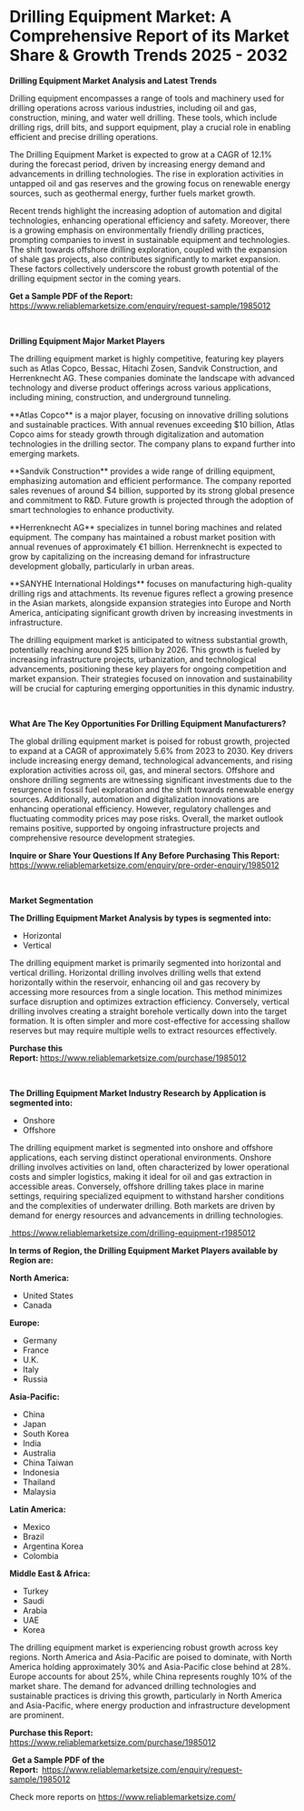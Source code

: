<p><h1>Drilling Equipment Market: A Comprehensive Report of its Market Share & Growth Trends 2025 - 2032</h1></p><p><strong>Drilling Equipment Market Analysis and Latest Trends</strong></p>
<p><p>Drilling equipment encompasses a range of tools and machinery used for drilling operations across various industries, including oil and gas, construction, mining, and water well drilling. These tools, which include drilling rigs, drill bits, and support equipment, play a crucial role in enabling efficient and precise drilling operations.</p><p>The Drilling Equipment Market is expected to grow at a CAGR of 12.1% during the forecast period, driven by increasing energy demand and advancements in drilling technologies. The rise in exploration activities in untapped oil and gas reserves and the growing focus on renewable energy sources, such as geothermal energy, further fuels market growth. </p><p>Recent trends highlight the increasing adoption of automation and digital technologies, enhancing operational efficiency and safety. Moreover, there is a growing emphasis on environmentally friendly drilling practices, prompting companies to invest in sustainable equipment and technologies. The shift towards offshore drilling exploration, coupled with the expansion of shale gas projects, also contributes significantly to market expansion. These factors collectively underscore the robust growth potential of the drilling equipment sector in the coming years.</p></p>
<p><strong>Get a Sample PDF of the Report:&nbsp;</strong> <a href="https://www.reliablemarketsize.com/enquiry/request-sample/1985012?utm_campaign=2565&utm_medium=2&utm_source=Github&utm_content=ia&utm_term=10042025&utm_id=drilling-equipment">https://www.reliablemarketsize.com/enquiry/request-sample/1985012</a></p>
<p>&nbsp;</p>
<p><strong>Drilling Equipment Major Market Players</strong></p>
<p><p>The drilling equipment market is highly competitive, featuring key players such as Atlas Copco, Bessac, Hitachi Zosen, Sandvik Construction, and Herrenknecht AG. These companies dominate the landscape with advanced technology and diverse product offerings across various applications, including mining, construction, and underground tunneling.</p><p>**Atlas Copco** is a major player, focusing on innovative drilling solutions and sustainable practices. With annual revenues exceeding $10 billion, Atlas Copco aims for steady growth through digitalization and automation technologies in the drilling sector. The company plans to expand further into emerging markets.</p><p>**Sandvik Construction** provides a wide range of drilling equipment, emphasizing automation and efficient performance. The company reported sales revenues of around $4 billion, supported by its strong global presence and commitment to R&D. Future growth is projected through the adoption of smart technologies to enhance productivity.</p><p>**Herrenknecht AG** specializes in tunnel boring machines and related equipment. The company has maintained a robust market position with annual revenues of approximately €1 billion. Herrenknecht is expected to grow by capitalizing on the increasing demand for infrastructure development globally, particularly in urban areas.</p><p>**SANYHE International Holdings** focuses on manufacturing high-quality drilling rigs and attachments. Its revenue figures reflect a growing presence in the Asian markets, alongside expansion strategies into Europe and North America, anticipating significant growth driven by increasing investments in infrastructure.</p><p>The drilling equipment market is anticipated to witness substantial growth, potentially reaching around $25 billion by 2026. This growth is fueled by increasing infrastructure projects, urbanization, and technological advancements, positioning these key players for ongoing competition and market expansion. Their strategies focused on innovation and sustainability will be crucial for capturing emerging opportunities in this dynamic industry.</p></p>
<p>&nbsp;</p>
<p><strong>What Are The Key Opportunities For Drilling Equipment Manufacturers?</strong></p>
<p><p>The global drilling equipment market is poised for robust growth, projected to expand at a CAGR of approximately 5.6% from 2023 to 2030. Key drivers include increasing energy demand, technological advancements, and rising exploration activities across oil, gas, and mineral sectors. Offshore and onshore drilling segments are witnessing significant investments due to the resurgence in fossil fuel exploration and the shift towards renewable energy sources. Additionally, automation and digitalization innovations are enhancing operational efficiency. However, regulatory challenges and fluctuating commodity prices may pose risks. Overall, the market outlook remains positive, supported by ongoing infrastructure projects and comprehensive resource development strategies.</p></p>
<p><strong>Inquire or Share Your Questions If Any Before Purchasing This Report:</strong> <a href="https://www.reliablemarketsize.com/enquiry/pre-order-enquiry/1985012?utm_campaign=2565&utm_medium=2&utm_source=Github&utm_content=ia&utm_term=10042025&utm_id=drilling-equipment">https://www.reliablemarketsize.com/enquiry/pre-order-enquiry/1985012</a></p>
<p>&nbsp;</p>
<p><strong>Market Segmentation</strong></p>
<p><strong>The Drilling Equipment Market Analysis by types is segmented into:</strong></p>
<p><ul><li>Horizontal</li><li>Vertical</li></ul></p>
<p><p>The drilling equipment market is primarily segmented into horizontal and vertical drilling. Horizontal drilling involves drilling wells that extend horizontally within the reservoir, enhancing oil and gas recovery by accessing more resources from a single location. This method minimizes surface disruption and optimizes extraction efficiency. Conversely, vertical drilling involves creating a straight borehole vertically down into the target formation. It is often simpler and more cost-effective for accessing shallow reserves but may require multiple wells to extract resources effectively.</p></p>
<p><strong>Purchase this Report:&nbsp;</strong><a href="https://www.reliablemarketsize.com/purchase/1985012?utm_campaign=2565&utm_medium=2&utm_source=Github&utm_content=ia&utm_term=10042025&utm_id=drilling-equipment">https://www.reliablemarketsize.com/purchase/1985012</a></p>
<p>&nbsp;</p>
<p><strong>The Drilling Equipment Market Industry Research by Application is segmented into:</strong></p>
<p><ul><li>Onshore</li><li>Offshore</li></ul></p>
<p><p>The drilling equipment market is segmented into onshore and offshore applications, each serving distinct operational environments. Onshore drilling involves activities on land, often characterized by lower operational costs and simpler logistics, making it ideal for oil and gas extraction in accessible areas. Conversely, offshore drilling takes place in marine settings, requiring specialized equipment to withstand harsher conditions and the complexities of underwater drilling. Both markets are driven by demand for energy resources and advancements in drilling technologies.</p></p>
<p><a href="https://www.reliablemarketsize.com/drilling-equipment-r1985012?utm_campaign=2565&utm_medium=2&utm_source=Github&utm_content=ia&utm_term=10042025&utm_id=drilling-equipment">&nbsp;https://www.reliablemarketsize.com/drilling-equipment-r1985012</a></p>
<p><strong>In terms of Region, the Drilling Equipment Market Players available by Region are:</strong></p>
<p>
    <p> <strong> North America: </strong>
        <ul>
            <li>United States</li>
            <li>Canada</li>
        </ul>
        </p> 
    <p> <strong> Europe: </strong>
        <ul>
            <li>Germany</li>
            <li>France</li>
            <li>U.K.</li>
            <li>Italy</li>
            <li>Russia</li>
        </ul>
        </p> 
    <p> <strong> Asia-Pacific: </strong>
        <ul>
            <li>China</li>
            <li>Japan</li>
            <li>South Korea</li>
            <li>India</li>
            <li>Australia</li>
            <li>China Taiwan</li>
            <li>Indonesia</li>
            <li>Thailand</li>
            <li>Malaysia</li>
        </ul>
        </p> 
    <p> <strong> Latin America: </strong>
        <ul>
            <li>Mexico</li>
            <li>Brazil</li>
            <li>Argentina Korea</li>
            <li>Colombia</li>
        </ul>
        </p> 
    <p> <strong> Middle East & Africa: </strong>
        <ul>
            <li>Turkey</li>
            <li>Saudi</li>
            <li>Arabia</li>
            <li>UAE</li>
            <li>Korea</li>
        </ul>
    </p>
    </p>
<p><p>The drilling equipment market is experiencing robust growth across key regions. North America and Asia-Pacific are poised to dominate, with North America holding approximately 30% and Asia-Pacific close behind at 28%. Europe accounts for about 25%, while China represents roughly 10% of the market share. The demand for advanced drilling technologies and sustainable practices is driving this growth, particularly in North America and Asia-Pacific, where energy production and infrastructure development are prominent.</p></p>
<p><strong>Purchase this Report: </strong><a href="https://www.reliablemarketsize.com/purchase/1985012?utm_campaign=2565&utm_medium=2&utm_source=Github&utm_content=ia&utm_term=10042025&utm_id=drilling-equipment">https://www.reliablemarketsize.com/purchase/1985012</a></p>
<p>&nbsp;<strong>Get a Sample PDF of the Report:&nbsp;&nbsp;</strong><a href="https://www.reliablemarketsize.com/enquiry/request-sample/1985012?utm_campaign=2565&utm_medium=2&utm_source=Github&utm_content=ia&utm_term=10042025&utm_id=drilling-equipment">https://www.reliablemarketsize.com/enquiry/request-sample/1985012</a></p>
<p><strong></strong></p>
<p>Check more reports on <a href="https://www.reliablemarketsize.com/?utm_campaign=2565&utm_medium=2&utm_source=Github&utm_content=ia&utm_term=10042025&utm_id=drilling-equipment">https://www.reliablemarketsize.com/</a></p>